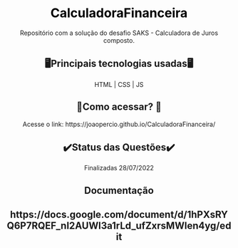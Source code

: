 ﻿<h1 align="center" style="color:black"> CalculadoraFinanceira </h1>
<p align="center">Repositório com a solução do desafio SAKS - Calculadora de Juros composto.</p>
<h2 align="center">🖥️Principais tecnologias usadas🖥️</h2>
<p align="center">HTML | CSS | JS</p>
<h2 align="center">📃Como acessar? 📃</h2>
<p align="center">Acesse o link: https://joaopercio.github.io/CalculadoraFinanceira/</p>
<h2 align="center">✔️Status das Questões✔️</h2>
<p align="center">Finalizadas 28/07/2022</p>
<h2 align="center">Documentação<h2>
<p align="center"> https://docs.google.com/document/d/1hPXsRYQ6P7RQEF_nI2AUWl3a1rLd_ufZxrsMWlen4yg/edit <p>

